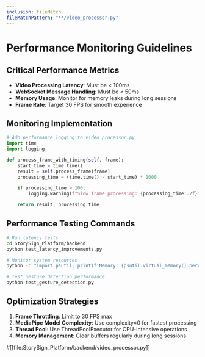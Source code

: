 ```yaml
---
inclusion: fileMatch
fileMatchPattern: "**/video_processor.py"
---
```


# Performance Monitoring Guidelines

## Critical Performance Metrics

- **Video Processing Latency**: Must be < 100ms
- **WebSocket Message Handling**: Must be < 50ms
- **Memory Usage**: Monitor for memory leaks during long sessions
- **Frame Rate**: Target 30 FPS for smooth experience

## Monitoring Implementation

```python
# Add performance logging to video_processor.py
import time
import logging

def process_frame_with_timing(self, frame):
    start_time = time.time()
    result = self.process_frame(frame)
    processing_time = (time.time() - start_time) * 1000

    if processing_time > 100:
        logging.warning(f"Slow frame processing: {processing_time:.2f}ms")

    return result, processing_time
```

## Performance Testing Commands

```bash
# Run latency tests
cd StorySign_Platform/backend
python test_latency_improvements.py

# Monitor system resources
python -c "import psutil; print(f'Memory: {psutil.virtual_memory().percent}%')"

# Test gesture detection performance
python test_gesture_detection.py
```

## Optimization Strategies

1. **Frame Throttling**: Limit to 30 FPS max
2. **MediaPipe Model Complexity**: Use complexity=0 for fastest processing
3. **Thread Pool**: Use ThreadPoolExecutor for CPU-intensive operations
4. **Memory Management**: Clear buffers regularly during long sessions

#[[file:StorySign_Platform/backend/video_processor.py]]
